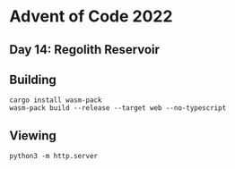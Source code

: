 # Advent of Code 2022
## Day 14: Regolith Reservoir

## Building

```
cargo install wasm-pack
wasm-pack build --release --target web --no-typescript
```

## Viewing

```
python3 -m http.server
```
